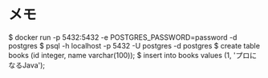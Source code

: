 # メモ
$ docker run -p 5432:5432 -e POSTGRES_PASSWORD=password -d postgres
$ psql -h localhost -p 5432 -U postgres -d postgres
$ create table books (id integer, name varchar(100));
$ insert into books values (1, 'プロになるJava');
